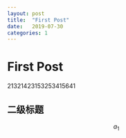 ```yaml
---
layout: post
title:  "First Post"
date:   2019-07-30
categories: 1
---
```


# First Post
21321423153253415641
## 二级标题

$$
a_1
$$
